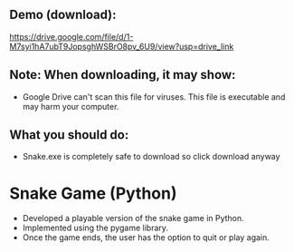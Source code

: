 ## Demo (download): 
https://drive.google.com/file/d/1-M7syi1hA7ubT9JopsghWSBrO8pv_6U9/view?usp=drive_link

## Note: When downloading, it may show: 
- Google Drive can't scan this file for viruses. This file is executable and may harm your computer.

## What you should do:
- Snake.exe is completely safe to download so click download anyway

# Snake Game (Python)
- Developed a playable version of the snake game in Python.
- Implemented using the pygame library.
- Once the game ends, the user has the option to quit or play again.
